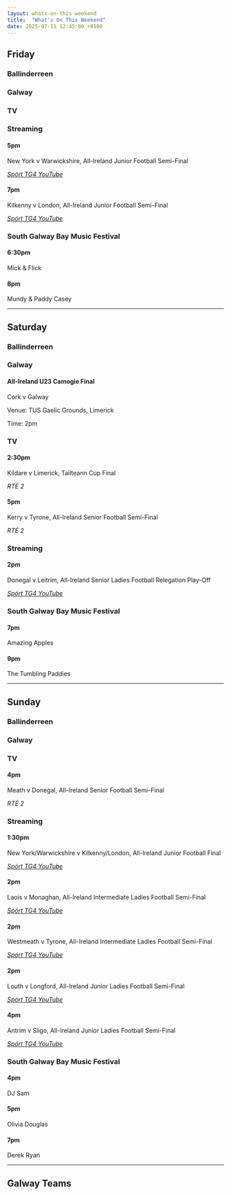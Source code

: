 ```yaml
---
layout: whats-on-this-weekend
title:  "What's On This Weekend"
date: 2025-07-11 12:45:00 +0100
---
```


## Friday

### Ballinderreen

### Galway

### TV

### Streaming

#### 5pm

New York v Warwickshire, All-Ireland Junior Football Semi-Final

[*Spórt TG4 YouTube*](https://www.youtube.com/watch?v=LJye5qmHiN4)

#### 7pm

Kilkenny v London, All-Ireland Junior Football Semi-Final

[*Spórt TG4 YouTube*](https://www.youtube.com/watch?v=vGTR1zxD31o)

### South Galway Bay Music Festival

#### 6:30pm

Mick & Flick

#### 8pm

Mundy & Paddy Casey

---

## Saturday

### Ballinderreen

### Galway

#### All-Ireland U23 Camogie Final

Cork v Galway

Venue: TUS Gaelic Grounds, Limerick

Time: 2pm

### TV

#### 2:30pm

Kildare v Limerick, Tailteann Cup Final

*RTÉ 2*

#### 5pm

Kerry v Tyrone, All-Ireland Senior Football Semi-Final

*RTÉ 2*

### Streaming

#### 2pm

Donegal v Leitrim, All-Ireland Senior Ladies Football Relegation Play-Off

[*Spórt TG4 YouTube*](https://www.youtube.com/watch?v=qO_Aw52Wr5o)

### South Galway Bay Music Festival

#### 7pm

Amazing Apples

#### 9pm

The Tumbling Paddies

---

## Sunday

### Ballinderreen

### Galway

### TV

#### 4pm

Meath v Donegal, All-Ireland Senior Football Semi-Final

*RTÉ 2*

### Streaming

#### 1:30pm

New York/Warwickshire v Kilkenny/London, All-Ireland Junior Football Final

[*Spórt TG4 YouTube*](https://www.youtube.com/watch?v=X_eeLCpYIz0)

#### 2pm

Laois v Monaghan, All-Ireland Intermediate Ladies Football Semi-Final

[*Spórt TG4 YouTube*](https://www.youtube.com/watch?v=jZ8vKUGaQn4)

#### 2pm

Westmeath v Tyrone, All-Ireland Intermediate Ladies Football Semi-Final

[*Spórt TG4 YouTube*](https://www.youtube.com/watch?v=WHWGWtFAy0E)

#### 2pm

Louth v Longford, All-Ireland Junior Ladies Football Semi-Final

[*Spórt TG4 YouTube*](https://www.youtube.com/watch?v=iUHA-rZXEBE)

#### 4pm

Antrim v Sligo, All-Ireland Junior Ladies Football Semi-Final

[*Spórt TG4 YouTube*](https://www.youtube.com/watch?v=f3n0fSEPPII)

### South Galway Bay Music Festival

#### 4pm

DJ Sam

#### 5pm

Olivia Douglas

#### 7pm

Derek Ryan

---

## Galway Teams